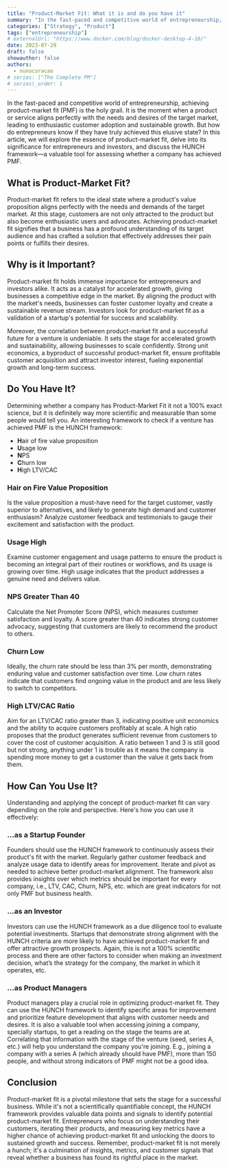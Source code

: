 ```yaml
---
title: "Product-Market Fit: What it is and do you have it"
summary: "In the fast-paced and competitive world of entrepreneurship, achieving product-market fit (PMF) is the holy grail. It is the moment when a product or service aligns perfectly with the needs and desires of the target market, leading to enthusiastic customer adoption and sustainable growth. But how do entrepreneurs know if they have truly achieved this elusive state?"
categories: ["Strategy", "Product"]
tags: ["entrepreneurship"]
# externalUrl: "https://www.docker.com/blog/docker-desktop-4-18/"
date: 2023-07-29
draft: false
showauthor: false
authors:
  - nunocoracao
# series: ["The Complete PM"]
# series\_order: 1
---
```



In the fast-paced and competitive world of entrepreneurship, achieving product-market fit (PMF) is the holy grail. It is the moment when a product or service aligns perfectly with the needs and desires of the target market, leading to enthusiastic customer adoption and sustainable growth. But how do entrepreneurs know if they have truly achieved this elusive state? In this article, we will explore the essence of product-market fit, delve into its significance for entrepreneurs and investors, and discuss the HUNCH framework—a valuable tool for assessing whether a company has achieved PMF.

## What is Product-Market Fit?
Product-market fit refers to the ideal state where a product's value proposition aligns perfectly with the needs and demands of the target market. At this stage, customers are not only attracted to the product but also become enthusiastic users and advocates. Achieving product-market fit signifies that a business has a profound understanding of its target audience and has crafted a solution that effectively addresses their pain points or fulfills their desires.

## Why is it Important?
Product-market fit holds immense importance for entrepreneurs and investors alike. It acts as a catalyst for accelerated growth, giving businesses a competitive edge in the market. By aligning the product with the market's needs, businesses can foster customer loyalty and create a sustainable revenue stream. Investors look for product-market fit as a validation of a startup's potential for success and scalability.

Moreover, the correlation between product-market fit and a successful future for a venture is undeniable. It sets the stage for accelerated growth and sustainability, allowing businesses to scale confidently. Strong unit economics, a byproduct of successful product-market fit, ensure profitable customer acquisition and attract investor interest, fueling exponential growth and long-term success.

## Do You Have It?
Determining whether a company has Product-Market Fit it not a 100% exact science, but it is definitely way more scientific and measurable than some people would tell you. An interesting framework to check if a venture has achieved PMF is the HUNCH framework:

- **H**air of fire value proposition
- **U**sage low
- **N**PS
- **C**hurn low
- **H**igh LTV/CAC

### Hair on Fire Value Proposition

Is the value proposition a must-have need for the target customer, vastly superior to alternatives, and likely to generate high demand and customer enthusiasm? Analyze customer feedback and testimonials to gauge their excitement and satisfaction with the product.

### Usage High

Examine customer engagement and usage patterns to ensure the product is becoming an integral part of their routines or workflows, and its usage is growing over time. High usage indicates that the product addresses a genuine need and delivers value.

### NPS Greater Than 40

Calculate the Net Promoter Score (NPS), which measures customer satisfaction and loyalty. A score greater than 40 indicates strong customer advocacy, suggesting that customers are likely to recommend the product to others.

### Churn Low

Ideally, the churn rate should be less than 3% per month, demonstrating enduring value and customer satisfaction over time. Low churn rates indicate that customers find ongoing value in the product and are less likely to switch to competitors.

### High LTV/CAC Ratio

Aim for an LTV/CAC ratio greater than 3, indicating positive unit economics and the ability to acquire customers profitably at scale. A high ratio proposes that the product generates sufficient revenue from customers to cover the cost of customer acquisition. A ratio between 1 and 3 is still good but not strong, anything under 1 is trouble as it means the company is spending more money to get a customer than the value it gets back from them.

## How Can You Use It?
Understanding and applying the concept of product-market fit can vary depending on the role and perspective. Here's how you can use it effectively:

### …as a Startup Founder

Founders should use the HUNCH framework to continuously assess their product's fit with the market. Regularly gather customer feedback and analyze usage data to identify areas for improvement. Iterate and pivot as needed to achieve better product-market alignment. The framework also provides insights over which metrics should be important for every company, i.e., LTV, CAC, Churn, NPS, etc. which are great indicators for not only PMF but business health.

### …as an Investor

Investors can use the HUNCH framework as a due diligence tool to evaluate potential investments. Startups that demonstrate strong alignment with the HUNCH criteria are more likely to have achieved product-market fit and offer attractive growth prospects. Again, this is not a 100% scientific process and there are other factors to consider when making an investment decision, what’s the strategy for the company, the market in which it operates, etc.

### …as Product Managers

Product managers play a crucial role in optimizing product-market fit. They can use the HUNCH framework to identify specific areas for improvement and prioritize feature development that aligns with customer needs and desires. It is also a valuable tool when accessing joining a company, specially startups, to get a reading on the stage the teams are at. Correlating that information with the stage of the venture (seed, series A, etc.) will help you understand the company you're joining. E.g., joining a company with a series A (which already should have PMF), more than 150 people, and without strong indicators of PMF might not be a good idea.

## Conclusion
Product-market fit is a pivotal milestone that sets the stage for a successful business. While it's not a scientifically quantifiable concept, the HUNCH framework provides valuable data points and signals to identify potential product-market fit. Entrepreneurs who focus on understanding their customers, iterating their products, and measuring key metrics have a higher chance of achieving product-market fit and unlocking the doors to sustained growth and success. Remember, product-market fit is not merely a hunch; it's a culmination of insights, metrics, and customer signals that reveal whether a business has found its rightful place in the market.